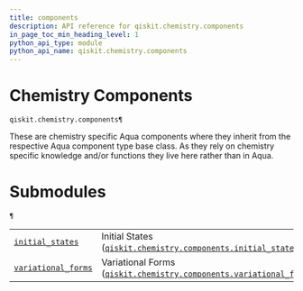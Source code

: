 ```yaml
---
title: components
description: API reference for qiskit.chemistry.components
in_page_toc_min_heading_level: 1
python_api_type: module
python_api_name: qiskit.chemistry.components
---
```


<span id="module-qiskit.chemistry.components" />

<span id="qiskit-chemistry-components" />

# Chemistry Components

<span id="module-qiskit.chemistry.components" />

`qiskit.chemistry.components¶`

These are chemistry specific Aqua components where they inherit from the respective Aqua component type base class. As they rely on chemistry specific knowledge and/or functions they live here rather than in Aqua.

# Submodules

<span id="module-qiskit.chemistry.components" />

`¶`

|                                                                                                                                                                           |                                                                                                                                                                                                                           |
| ------------------------------------------------------------------------------------------------------------------------------------------------------------------------- | ------------------------------------------------------------------------------------------------------------------------------------------------------------------------------------------------------------------------- |
| [`initial_states`](qiskit.chemistry.components.initial_states#module-qiskit.chemistry.components.initial_states "qiskit.chemistry.components.initial_states")             | Initial States ([`qiskit.chemistry.components.initial_states`](qiskit.chemistry.components.initial_states#module-qiskit.chemistry.components.initial_states "qiskit.chemistry.components.initial_states"))                |
| [`variational_forms`](qiskit.chemistry.components.variational_forms#module-qiskit.chemistry.components.variational_forms "qiskit.chemistry.components.variational_forms") | Variational Forms ([`qiskit.chemistry.components.variational_forms`](qiskit.chemistry.components.variational_forms#module-qiskit.chemistry.components.variational_forms "qiskit.chemistry.components.variational_forms")) |


